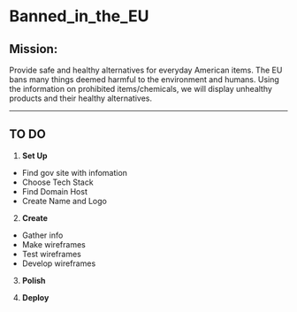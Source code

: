 # Banned_in_the_EU

## Mission: 
  Provide safe and healthy alternatives for everyday American items. The EU bans many things deemed harmful to the environment and humans. Using the information on prohibited items/chemicals, we will display unhealthy products and their healthy alternatives.

---

## **TO DO** 

1. **Set Up**
  - Find gov site with infomation
  - Choose Tech Stack
  - Find Domain Host
  - Create Name and Logo 

2. **Create**
  - Gather info
  - Make wireframes 
  - Test wireframes 
  - Develop wireframes

3. **Polish**

4. **Deploy**
  
